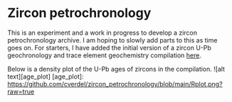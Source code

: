 # Zircon petrochronology
This is an experiment and a work in progress to develop a zircon petrochronology archive. I am hoping to slowly add parts to this as time goes on. For starters, I have added the initial version of a zircon U-Pb geochronology and trace element geochemistry compilation [here](https://github.com/cverdel/zircon_petrochronology/blob/main/zircon_data_table_v0.csv). 

Below is a density plot of the U-Pb ages of zircons in the compilation.
![alt text][age_plot]
[age_plot]: https://github.com/cverdel/zircon_petrochronology/blob/main/Rplot.png?raw=true



